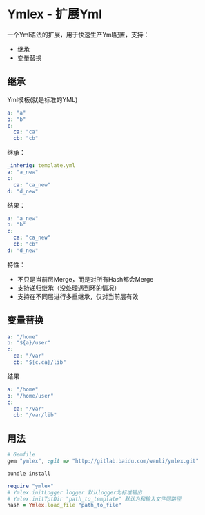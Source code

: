 # Ymlex - 扩展Yml

一个Yml语法的扩展，用于快速生产Yml配置，支持：
* 继承
* 变量替换

## 继承

Yml模板(就是标准的YML)
```yml
a: "a"
b: "b"
c: 
  ca: "ca"
  cb: "cb"
```
继承：
```yml
_inherig: template.yml
a: "a_new"
c: 
  ca: "ca_new"
d: "d_new"
```
结果：
```yml
a: "a_new"
b: "b"
c: 
  ca: "ca_new"
  cb: "cb"
d: "d_new"
```

特性：
* 不只是当前层Merge，而是对所有Hash都会Merge
* 支持递归继承（没处理遇到环的情况）
* 支持在不同层进行多重继承，仅对当前层有效

## 变量替换
```yml
a: "/home"
b: "${a}/user"
c: 
  ca: "/var"
  cb: "${c.ca}/lib"
```
结果
```yml
a: "/home"
b: "/home/user"
c: 
  ca: "/var"
  cb: "/var/lib"
```

## 用法

```ruby
# Gemfile
gem "ymlex", :git => "http://gitlab.baidu.com/wenli/ymlex.git"
```

```bash
bundle install 
```

```ruby
require "ymlex"
# Ymlex.initLogger logger 默认logger为标准输出
# Ymlex.initTptDir "path_to_template" 默认为和输入文件同路径
hash = Ymlex.load_file "path_to_file"
```
